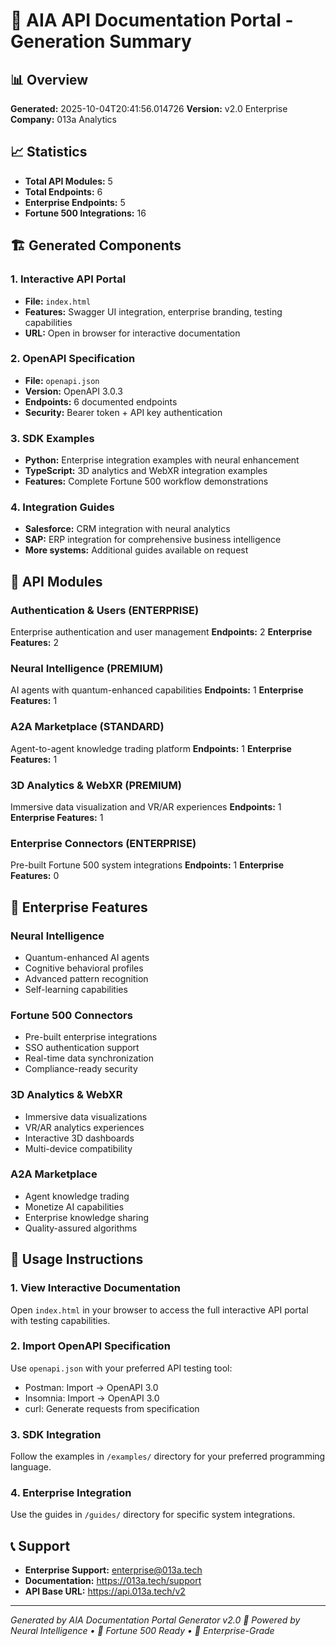 # 🚀 AIA API Documentation Portal - Generation Summary

## 📊 Overview
**Generated:** 2025-10-04T20:41:56.014726
**Version:** v2.0 Enterprise
**Company:** 013a Analytics

## 📈 Statistics
- **Total API Modules:** 5
- **Total Endpoints:** 6
- **Enterprise Endpoints:** 5
- **Fortune 500 Integrations:** 16

## 🏗️ Generated Components

### 1. Interactive API Portal
- **File:** `index.html`
- **Features:** Swagger UI integration, enterprise branding, testing capabilities
- **URL:** Open in browser for interactive documentation

### 2. OpenAPI Specification
- **File:** `openapi.json`
- **Version:** OpenAPI 3.0.3
- **Endpoints:** 6 documented endpoints
- **Security:** Bearer token + API key authentication

### 3. SDK Examples
- **Python:** Enterprise integration examples with neural enhancement
- **TypeScript:** 3D analytics and WebXR integration examples
- **Features:** Complete Fortune 500 workflow demonstrations

### 4. Integration Guides
- **Salesforce:** CRM integration with neural analytics
- **SAP:** ERP integration for comprehensive business intelligence
- **More systems:** Additional guides available on request

## 🎯 API Modules

### Authentication & Users (ENTERPRISE)
Enterprise authentication and user management
**Endpoints:** 2
**Enterprise Features:** 2

### Neural Intelligence (PREMIUM)
AI agents with quantum-enhanced capabilities
**Endpoints:** 1
**Enterprise Features:** 1

### A2A Marketplace (STANDARD)
Agent-to-agent knowledge trading platform
**Endpoints:** 1
**Enterprise Features:** 1

### 3D Analytics & WebXR (PREMIUM)
Immersive data visualization and VR/AR experiences
**Endpoints:** 1
**Enterprise Features:** 1

### Enterprise Connectors (ENTERPRISE)
Pre-built Fortune 500 system integrations
**Endpoints:** 1
**Enterprise Features:** 0


## 🏢 Enterprise Features

### Neural Intelligence
- Quantum-enhanced AI agents
- Cognitive behavioral profiles
- Advanced pattern recognition
- Self-learning capabilities

### Fortune 500 Connectors
- Pre-built enterprise integrations
- SSO authentication support
- Real-time data synchronization
- Compliance-ready security

### 3D Analytics & WebXR
- Immersive data visualizations
- VR/AR analytics experiences
- Interactive 3D dashboards
- Multi-device compatibility

### A2A Marketplace
- Agent knowledge trading
- Monetize AI capabilities
- Enterprise knowledge sharing
- Quality-assured algorithms

## 🔧 Usage Instructions

### 1. View Interactive Documentation
Open `index.html` in your browser to access the full interactive API portal with testing capabilities.

### 2. Import OpenAPI Specification
Use `openapi.json` with your preferred API testing tool:
- Postman: Import → OpenAPI 3.0
- Insomnia: Import → OpenAPI 3.0
- curl: Generate requests from specification

### 3. SDK Integration
Follow the examples in `/examples/` directory for your preferred programming language.

### 4. Enterprise Integration
Use the guides in `/guides/` directory for specific system integrations.

## 📞 Support
- **Enterprise Support:** enterprise@013a.tech
- **Documentation:** https://013a.tech/support
- **API Base URL:** https://api.013a.tech/v2

---
*Generated by AIA Documentation Portal Generator v2.0*
*🤖 Powered by Neural Intelligence • 🏢 Fortune 500 Ready • 🚀 Enterprise-Grade*
